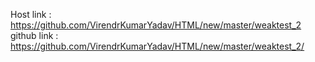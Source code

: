 Host link : https://github.com/VirendrKumarYadav/HTML/new/master/weaktest_2
github link : https://github.com/VirendrKumarYadav/HTML/new/master/weaktest_2/
